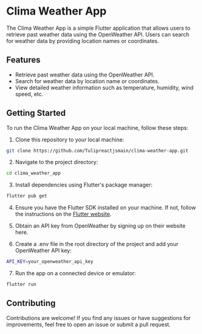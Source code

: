 # Clima Weather App

The Clima Weather App is a simple Flutter application that allows users to retrieve past weather data using the OpenWeather API. Users can search for weather data by providing location names or coordinates.

## Features

- Retrieve past weather data using the OpenWeather API.
- Search for weather data by location name or coordinates.
- View detailed weather information such as temperature, humidity, wind speed, etc.

## Getting Started

To run the Clima Weather App on your local machine, follow these steps:

1. Clone this repository to your local machine:

```bash
git clone https://github.com/Tulipreactjsmain/clima-weather-app.git
```

2. Navigate to the project directory:

```bash
cd clima_weather_app
```
3. Install dependencies using Flutter's package manager:

```bash
flutter pub get
```
4. Ensure you have the Flutter SDK installed on your machine. If not, follow the instructions on the <a href="https://docs.flutter.dev/get-started/install/macos/mobile-ios?tab=ios16" alt="install flutter sdk">Flutter website</a>.

5. Obtain an API key from OpenWeather by signing up on their website here.

6. Create a .env file in the root directory of the project and add your OpenWeather API key:

```bash
API_KEY=your_openweather_api_key
```

7. Run the app on a connected device or emulator:

```bash
flutter run
```
## Contributing
Contributions are welcome! If you find any issues or have suggestions for improvements, feel free to open an issue or submit a pull request.
